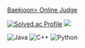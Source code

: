 
[Baekjoon> Online Judge](https://www.acmicpc.net/)

[![Solved.ac
Profile](http://mazassumnida.wtf/api/v2/generate_badge?boj=versatile0010)](https://solved.ac/{handle})
<img src="http://mazandi.herokuapp.com/api?handle=versatile0010&theme=dark"/>

![Java](https://img.shields.io/badge/Java-ee4c2c.svg?&style=for-the-badge&logo=Java&logoColor=white)
![C++](https://img.shields.io/badge/C++-00599C.svg?&style=for-the-badge&logo=Java&logoColor=white)
![Python](https://img.shields.io/badge/Python-ecd53f.svg?&style=for-the-badge&logo=Java&logoColor=white)
